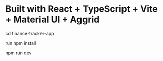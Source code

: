 # Built with  React + TypeScript + Vite + Material UI + Aggrid

cd finance-tracker-app

run npm install

npm run dev
